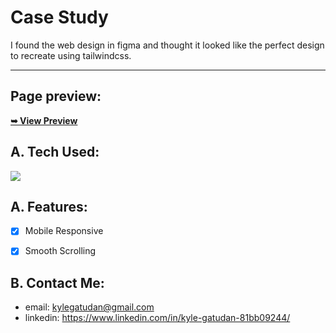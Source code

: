 Case Study
===================
I found the web design in figma and thought it looked like the perfect design to recreate using tailwindcss.
- - - -

## Page preview: ##

<a href="https://case-study1.netlify.app/"><strong>➥ View Preview</strong></a>
 

## A. Tech Used: ## 

<img src="https://skillicons.dev/icons?i=html,tailwindcss,javascript" /><br>

## A. Features: ## 

-   [x] Mobile Responsive
-   [x] Smooth Scrolling


## B. Contact Me: ## 

* email: kylegatudan@gmail.com
* linkedin: https://www.linkedin.com/in/kyle-gatudan-81bb09244/
